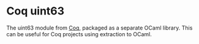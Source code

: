 # Coq uint63

The uint63 module from [Coq](https://coq.inria.fr), packaged
as a separate OCaml library. This can be useful for Coq projects
using extraction to OCaml.
